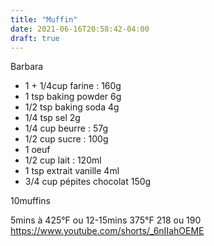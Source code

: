 ```yaml
---
title: "Muffin"
date: 2021-06-16T20:58:42-04:00
draft: true
---
```


Barbara

- 1 + 1/4cup farine : 160g
- 1 tsp baking powder 6g
- 1/2 tsp baking soda 4g
- 1/4 tsp sel 2g
- 1/4 cup beurre : 57g
- 1/2 cup sucre : 100g
- 1 oeuf
- 1/2 cup lait : 120ml
- 1 tsp extrait vanille 4ml
- 3/4 cup pépites chocolat 150g

10muffins

5mins à 425°F ou 12-15mins 375°F
218 ou 190
https://www.youtube.com/shorts/_6nIIahOEME